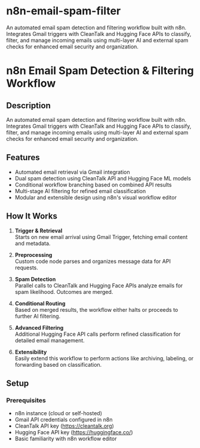 # n8n-email-spam-filter
An automated email spam detection and filtering workflow built with n8n. Integrates Gmail triggers with CleanTalk and Hugging Face APIs to classify, filter, and manage incoming emails using multi-layer AI and external spam checks for enhanced email security and organization.

# n8n Email Spam Detection & Filtering Workflow

## Description
An automated email spam detection and filtering workflow built with n8n. Integrates Gmail triggers with CleanTalk and Hugging Face APIs to classify, filter, and manage incoming emails using multi-layer AI and external spam checks for enhanced email security and organization.

## Features
- Automated email retrieval via Gmail integration
- Dual spam detection using CleanTalk API and Hugging Face ML models
- Conditional workflow branching based on combined API results
- Multi-stage AI filtering for refined email classification
- Modular and extensible design using n8n's visual workflow editor


## How It Works
1. **Trigger & Retrieval**  
   Starts on new email arrival using Gmail Trigger, fetching email content and metadata.

2. **Preprocessing**  
   Custom code node parses and organizes message data for API requests.

3. **Spam Detection**  
   Parallel calls to CleanTalk and Hugging Face APIs analyze emails for spam likelihood. Outcomes are merged.

4. **Conditional Routing**  
   Based on merged results, the workflow either halts or proceeds to further AI filtering.

5. **Advanced Filtering**  
   Additional Hugging Face API calls perform refined classification for detailed email management.

6. **Extensibility**  
   Easily extend this workflow to perform actions like archiving, labeling, or forwarding based on classification.

## Setup

### Prerequisites
- n8n instance (cloud or self-hosted)
- Gmail API credentials configured in n8n
- CleanTalk API key (https://cleantalk.org)
- Hugging Face API key (https://huggingface.co/)
- Basic familiarity with n8n workflow editor




